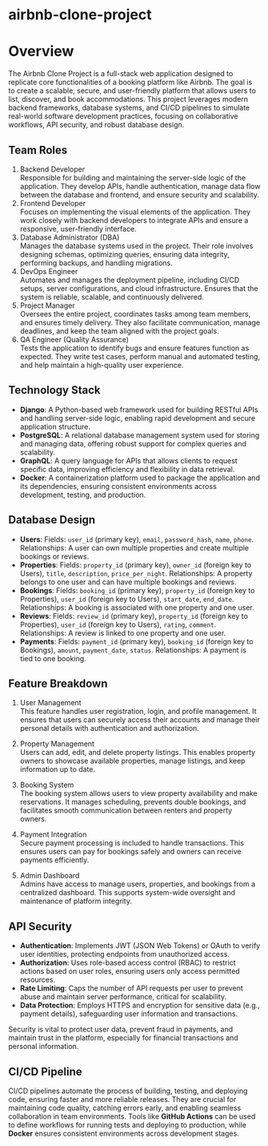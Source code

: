 # airbnb-clone-project

# Overview
The Airbnb Clone Project is a full-stack web application designed to replicate core functionalities of a booking platform like Airbnb. The goal is to create a scalable, secure, and user-friendly platform that allows users to list, discover, and book accommodations. This project leverages modern backend frameworks, database systems, and CI/CD pipelines to simulate real-world software development practices, focusing on collaborative workflows, API security, and robust database design.

## Team Roles
1. Backend Developer  
Responsible for building and maintaining the server-side logic of the application. They develop APIs, handle authentication, manage data flow between the database and frontend, and ensure security and scalability.
2. Frontend Developer  
Focuses on implementing the visual elements of the application. They work closely with backend developers to integrate APIs and ensure a responsive, user-friendly interface.
3. Database Administrator (DBA)  
Manages the database systems used in the project. Their role involves designing schemas, optimizing queries, ensuring data integrity, performing backups, and handling migrations.
4. DevOps Engineer  
Automates and manages the deployment pipeline, including CI/CD setups, server configurations, and cloud infrastructure. Ensures that the system is reliable, scalable, and continuously delivered.
5. Project Manager  
Oversees the entire project, coordinates tasks among team members, and ensures timely delivery. They also facilitate communication, manage deadlines, and keep the team aligned with the project goals.
6. QA Engineer (Quality Assurance)  
Tests the application to identify bugs and ensure features function as expected. They write test cases, perform manual and automated testing, and help maintain a high-quality user experience.

## Technology Stack
- **Django**: A Python-based web framework used for building RESTful APIs and handling server-side logic, enabling rapid development and secure application structure.
- **PostgreSQL**: A relational database management system used for storing and managing data, offering robust support for complex queries and scalability.
- **GraphQL**: A query language for APIs that allows clients to request specific data, improving efficiency and flexibility in data retrieval.
- **Docker**: A containerization platform used to package the application and its dependencies, ensuring consistent environments across development, testing, and production.
  
## Database Design
- **Users**: Fields: `user_id` (primary key), `email`, `password_hash`, `name`, `phone`. Relationships: A user can own multiple properties and create multiple bookings or reviews.
- **Properties**: Fields: `property_id` (primary key), `owner_id` (foreign key to Users), `title`, `description`, `price_per_night`. Relationships: A property belongs to one user and can have multiple bookings and reviews.
- **Bookings**: Fields: `booking_id` (primary key), `property_id` (foreign key to Properties), `user_id` (foreign key to Users), `start_date`, `end_date`. Relationships: A booking is associated with one property and one user.
- **Reviews**: Fields: `review_id` (primary key), `property_id` (foreign key to Properties), `user_id` (foreign key to Users), `rating`, `comment`. Relationships: A review is linked to one property and one user.
- **Payments**: Fields: `payment_id` (primary key), `booking_id` (foreign key to Bookings), `amount`, `payment_date`, `status`. Relationships: A payment is tied to one booking.
 ## Feature Breakdown

1. User Management  
This feature handles user registration, login, and profile management. It ensures that users can securely access their accounts and manage their personal details with authentication and authorization.

2. Property Management  
Users can add, edit, and delete property listings. This enables property owners to showcase available properties, manage listings, and keep information up to date.

3. Booking System  
The booking system allows users to view property availability and make reservations. It manages scheduling, prevents double bookings, and facilitates smooth communication between renters and property owners.

4. Payment Integration  
Secure payment processing is included to handle transactions. This ensures users can pay for bookings safely and owners can receive payments efficiently.

5. Admin Dashboard  
Admins have access to manage users, properties, and bookings from a centralized dashboard. This supports system-wide oversight and maintenance of platform integrity.

## API Security
- **Authentication**: Implements JWT (JSON Web Tokens) or OAuth to verify user identities, protecting endpoints from unauthorized access.
- **Authorization**: Uses role-based access control (RBAC) to restrict actions based on user roles, ensuring users only access permitted resources.
- **Rate Limiting**: Caps the number of API requests per user to prevent abuse and maintain server performance, critical for scalability.
- **Data Protection**: Employs HTTPS and encryption for sensitive data (e.g., payment details), safeguarding user information and transactions.

Security is vital to protect user data, prevent fraud in payments, and maintain trust in the platform, especially for financial transactions and personal information.

## CI/CD Pipeline
CI/CD pipelines automate the process of building, testing, and deploying code, ensuring faster and more reliable releases. They are crucial for maintaining code quality, catching errors early, and enabling seamless collaboration in team environments. Tools like **GitHub Actions** can be used to define workflows for running tests and deploying to production, while **Docker** ensures consistent environments across development stages. 
